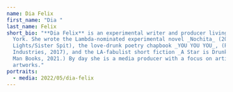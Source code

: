 ```yaml
---
name: Dia Felix
first_name: "Dia "
last_name: Felix
short_bio: "**Dia Felix** is an experimental writer and producer living in New
  York. She wrote the Lambda-nominated experimental novel _Nochita_ (2014, City
  Lights/Sister Spit), the love-drunk poetry chapbook _YOU YOU YOU_, (Projective
  Industries, 2017), and the LA-fabulist short fiction _A Star is Drunk_ (Third
  Man Books, 2021.) By day she is a media producer with a focus on artists and
  artworks."
portraits:
  - media: 2022/05/dia-felix
---
```

